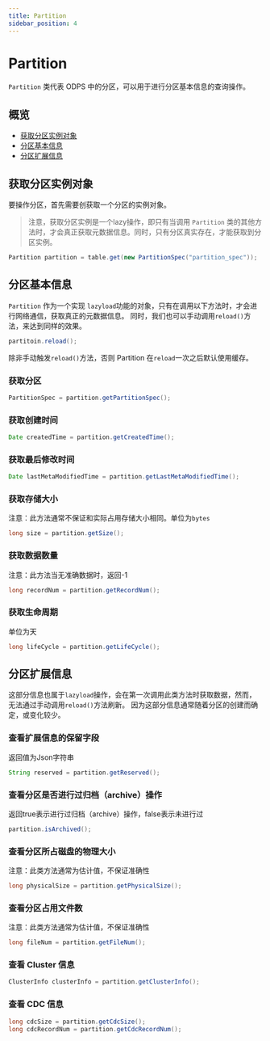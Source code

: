 ```yaml
---
title: Partition
sidebar_position: 4
---
```


# Partition

`Partition` 类代表 ODPS 中的分区，可以用于进行分区基本信息的查询操作。

## 概览

- [获取分区实例对象](#获取分区实例对象)
- [分区基本信息](#分区基本信息)
- [分区扩展信息](#分区扩展信息)

## 获取分区实例对象

要操作分区，首先需要创获取一个分区的实例对象。

> 注意，获取分区实例是一个lazy操作，即只有当调用 `Partition` 类的其他方法时，才会真正获取元数据信息。同时，只有分区真实存在，才能获取到分区实例。

```java
Partition partition = table.get(new PartitionSpec("partition_spec"));
```
## 分区基本信息
`Partition` 作为一个实现 `lazyload`功能的对象，只有在调用以下方法时，才会进行网络通信，获取真正的元数据信息。
同时，我们也可以手动调用`reload()`方法，来达到同样的效果。

```java
partitoin.reload();
```
除非手动触发`reload()`方法，否则 Partition 在`reload`一次之后默认使用缓存。


### 获取分区

```java
PartitionSpec = partition.getPartitionSpec();
```

### 获取创建时间

```java
Date createdTime = partition.getCreatedTime();
```

### 获取最后修改时间

```java
Date lastMetaModifiedTime = partition.getLastMetaModifiedTime();
```

### 获取存储大小
注意：此方法通常不保证和实际占用存储大小相同。单位为`bytes`
```java
long size = partition.getSize();
```

### 获取数据数量
注意：此方法当无准确数据时，返回-1
```java
long recordNum = partition.getRecordNum();
```

### 获取生命周期
单位为天
```java
long lifeCycle = partition.getLifeCycle();
```
## 分区扩展信息
这部分信息也属于`lazyload`操作，会在第一次调用此类方法时获取数据，然而，无法通过手动调用`reload()`方法刷新。
因为这部分信息通常随着分区的创建而确定，或变化较少。

### 查看扩展信息的保留字段
返回值为Json字符串
```java
String reserved = partition.getReserved();
```

### 查看分区是否进行过归档（archive）操作
返回true表示进行过归档（archive）操作，false表示未进行过
```java
partition.isArchived();
```

### 查看分区所占磁盘的物理大小
注意：此类方法通常为估计值，不保证准确性
```java
long physicalSize = partition.getPhysicalSize();
```

### 查看分区占用文件数
注意：此类方法通常为估计值，不保证准确性
```java
long fileNum = partition.getFileNum();
```

### 查看 Cluster 信息
```java
ClusterInfo clusterInfo = partition.getClusterInfo();
```

### 查看 CDC 信息

```java
long cdcSize = partition.getCdcSize();
long cdcRecordNum = partition.getCdcRecordNum();
```

